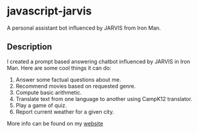 # javascript-jarvis
A personal assistant bot influenced by JARVIS from Iron Man. 

## Description

I created a prompt based answering chatbot influenced by JARVIS in Iron Man. Here are some cool things it can do:

1. Answer some factual questions about me.
2. Recommend movies based on requested genre.
3. Compute basic arithmetic.
4. Translate text from one language to another using CampK12 translator.
5. Play a game of quiz.
6. Report current weather for a given city.

More info can be found on my [website](https://radha.fyi)